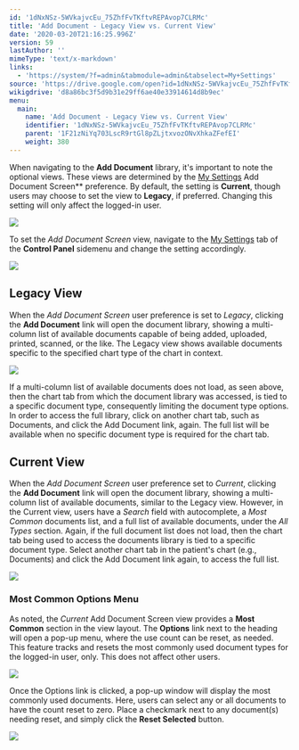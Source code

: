 ```yaml
---
id: '1dNxNSz-5WVkajvcEu_75ZhfFvTKftvREPAvop7CLRMc'
title: 'Add Document - Legacy View vs. Current View'
date: '2020-03-20T21:16:25.996Z'
version: 59
lastAuthor: ''
mimeType: 'text/x-markdown'
links:
  - 'https://system/?f=admin&tabmodule=admin&tabselect=My+Settings'
source: 'https://drive.google.com/open?id=1dNxNSz-5WVkajvcEu_75ZhfFvTKftvREPAvop7CLRMc'
wikigdrive: 'd8a86bc3f5d9b31e29ff6ae40e33914614d8b9ec'
menu:
  main:
    name: 'Add Document - Legacy View vs. Current View'
    identifier: '1dNxNSz-5WVkajvcEu_75ZhfFvTKftvREPAvop7CLRMc'
    parent: '1F21zNiYq703LscR9rtGl8pZLjtxvozONvXhkaZFefEI'
    weight: 380
---
```

When navigating to the **Add Document** library, it's important to note the optional views. These views are determined by the [My Settings](https://system/?f=admin&tabmodule=admin&tabselect=My+Settings) Add Document Screen** preference. By default, the setting is **Current**, though users may choose to set the view to **Legacy**, if preferred. Changing this setting will only affect the logged-in user.
  
![](../add-document-legacy-view-vs.-current-view.assets/6ad3e9d6970bb2f7d72c7e3f68686658.png)  

To set the *Add Document Screen* view, navigate to the [My Settings](https://system/?f=admin&tabmodule=admin&tabselect=My+Settings) tab of the **Control Panel** sidemenu and change the setting accordingly.
  
![](../add-document-legacy-view-vs.-current-view.assets/192b52bb268a6baf7cc784d79730bd7e.png)  

  
## Legacy View  
  
When the *Add Document Screen* user preference is set to *Legacy*, clicking the **Add Document** link will open the document library, showing a multi-column list of available documents capable of being added, uploaded, printed, scanned, or the like. The Legacy view shows available documents specific to the specified chart type of the chart in context.
  
![](../add-document-legacy-view-vs.-current-view.assets/f819b3ff1e386f63c7d11b3bc3463e0e.png)  

If a multi-column list of available documents does not load, as seen above, then the chart tab from which the document library was accessed, is tied to a specific document type, consequently limiting the document type options. In order to access the full library, click on another chart tab, such as Documents, and click the Add Document link, again. The full list will be available when no specific document type is required for the chart tab.
  
## Current View  
  
When the *Add Document Screen* user preference set to *Current*, clicking the **Add Document** link will open the document library, showing a multi-column list of available documents, similar to the Legacy view. However, in the Current view, users have a *Search* field with autocomplete, a *Most Common* documents list, and a full list of available documents, under the *All Types* section. Again, if the full document list does not load, then the chart tab being used to access the documents library is tied to a specific document type. Select another chart tab in the patient's chart (e.g., Documents) and click the Add Document link again, to access the full list.
  
![](../add-document-legacy-view-vs.-current-view.assets/a1c5cfeef706349cdba5649cb48f1890.png)  

  
### Most Common Options Menu  
  
As noted, the *Current* Add Document Screen view provides a **Most Common** section in the view layout. The **Options** link next to the heading will open a pop-up menu, where the use count can be reset, as needed. This feature tracks and resets the most commonly used document types for the logged-in user, only. This does not affect other users.
  
![](../add-document-legacy-view-vs.-current-view.assets/1e8659834cb2a45051218b229da90ff5.png)  

Once the Options link is clicked, a pop-up window will display the most commonly used documents. Here, users can select any or all documents to have the count reset to zero. Place a checkmark next to any document(s) needing reset, and simply click the **Reset Selected** button.
  
![](../add-document-legacy-view-vs.-current-view.assets/fb53be65da0130eb7412547f8183ad77.png)  


